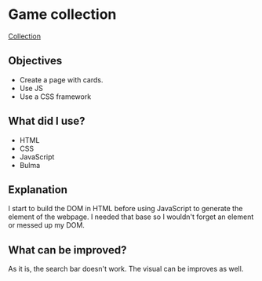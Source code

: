# Game collection
[Collection](https://gaudrey.github.io/collection-project/)

## Objectives

* Create a page with cards.
* Use JS
* Use a CSS framework

## What did I use?

* HTML
* CSS
* JavaScript
* Bulma

## Explanation

I start to build the DOM in HTML before using JavaScript to generate the element of the webpage. I needed that base so I wouldn't forget an element or messed up my DOM.

## What can be improved?

As it is, the search bar doesn't work. The visual can be improves as well.
